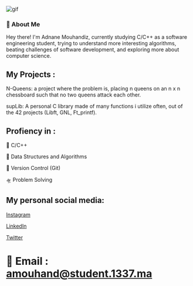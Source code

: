 ![gif](https://media2.giphy.com/media/v1.Y2lkPTc5MGI3NjExcjNmMjViODYzNmZxbjg3cnV5Z3prNjZ6dHU1em10OWhycGw4aXV3NSZlcD12MV9pbnRlcm5hbF9naWZfYnlfaWQmY3Q9Zw/AUAygDNE0VjCX4adu0/giphy.gif)
### 👋 About Me

Hey there! I'm Adnane Mouhandiz, currently studying C/C++ as a software engineering student, trying to understand more interesting algorithms, beating challenges of software development, and exploring more about computer science.

## My Projects :

N-Queens: a project where the problem is, placing n queens on an n x n chessboard such that no two queens attack each other.

supLib: A personal C library made of many functions i utilize often, out of the 42 projects (Libft, GNL, Ft_printf).

## Profiency in :

🚀 C/C++

🌠 Data Structures and Algorithms

🔭 Version Control (Git)

🛸 Problem Solving

## **My personal social media:**

[Instagram](https://www.instagram.com/redlotusiv_/)

[LinkedIn](https://www.linkedin.com/in/adnan-mouhandiz-769033279/)

[Twitter](https://twitter.com/RedLotusIIV)

# 📧 Email : amouhand@student.1337.ma
